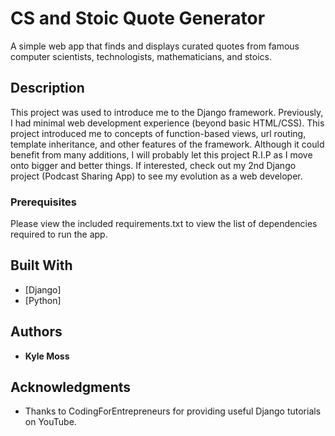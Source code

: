 # CS and Stoic Quote Generator  

A simple web app that finds and displays curated quotes from famous computer scientists, technologists, mathematicians, and stoics.

## Description

This project was used to introduce me to the Django framework. Previously, I had minimal web development experience (beyond basic HTML/CSS). This project introduced me to concepts of function-based views, url routing, template inheritance, and other features of the framework. Although it could benefit from many additions, I will probably let this project R.I.P as I move onto bigger and better things. If interested, check out my 2nd Django project (Podcast Sharing App) to see my evolution as a web developer.  

### Prerequisites

Please view the included requirements.txt to view the list of dependencies required to run the app.

## Built With

* [Django]
* [Python]

## Authors

* **Kyle Moss**


## Acknowledgments

* Thanks to CodingForEntrepreneurs for providing useful Django tutorials on YouTube.
